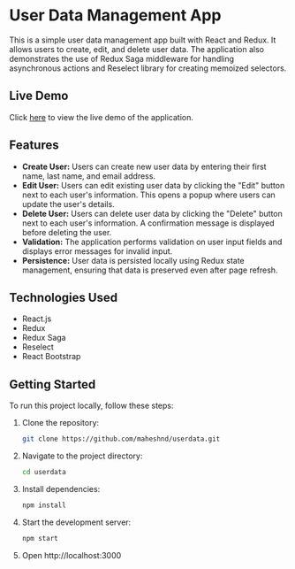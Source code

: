 # User Data Management App

This is a simple user data management app built with React and Redux. It allows users to create, edit, and delete user data. The application also demonstrates the use of Redux Saga middleware for handling asynchronous actions and Reselect library for creating memoized selectors.

## Live Demo

Click [here](https://maheshnd.github.io/userdata/) to view the live demo of the application.



## Features

- **Create User:** Users can create new user data by entering their first name, last name, and email address.
- **Edit User:** Users can edit existing user data by clicking the "Edit" button next to each user's information. This opens a popup where users can update the user's details.
- **Delete User:** Users can delete user data by clicking the "Delete" button next to each user's information. A confirmation message is displayed before deleting the user.
- **Validation:** The application performs validation on user input fields and displays error messages for invalid input.
- **Persistence:** User data is persisted locally using Redux state management, ensuring that data is preserved even after page refresh.

## Technologies Used

- React.js
- Redux
- Redux Saga
- Reselect
- React Bootstrap

## Getting Started

To run this project locally, follow these steps:

1. Clone the repository:

   ```bash
   git clone https://github.com/maheshnd/userdata.git
   
2. Navigate to the project directory:

   ```bash
   cd userdata
   
3. Install dependencies:
   ```bash
   npm install
   
4. Start the development server:
   
   ```bash
   npm start
   
5. Open http://localhost:3000


